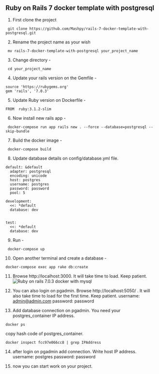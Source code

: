 ## Ruby on Rails 7 docker template with postgresql

1. First clone the project

```
 git clone https://github.com/Mashpy/rails-7-docker-template-with-postgresql.git
```

2. Rename the project name as your wish

```
 mv rails-7-docker-template-with-postgresql your_project_name
```

3. Change directory -

```
 cd your_project_name
```

4. Update your rails version on the Gemfile -

```
source 'https://rubygems.org'
gem 'rails', '7.0.3'
```

5. Update Ruby version on Dockerfile -

```
FROM  ruby:3.1.2-slim
```

6. Now install new rails app -

```
 docker-compose run app rails new . --force --database=postgresql --skip-bundle
```

7. Build the docker image -

```
 docker-compose build
```

8. Update database details on config/database.yml file.

```
default: &default
  adapter: postgresql
  encoding: unicode
  host: postgres
  username: postgres
  password: password
  pool: 5

development:
  <<: *default
  database: dev


test:
  <<: *default
  database: dev
```

9. Run -

```
 docker-compose up
```
10. Open another terminal and create a database -
```
docker-compose exec app rake db:create
```
11. Browse http://localhost:3000. It will take time to load. Keep patient.
    ![Ruby on rails 7.0.3 docker with mysql](https://i.ibb.co/Z19FNSJ/Screenshot-2022-07-30-at-9-11-24-PM.png)

12. You can also login on pgadmin. Browse http://localhost:5050/ . It will also take time to load for the first time. Keep patient.
username: admin@admin.com
password: password

13. Add database connection on pgadmin. You need your postgres_container IP address.

```
docker ps
```
copy hash code of postgres_container. 

```
docker inspect fcc97e066cc8 | grep IPAddress
```

14. after login on pgadmin add connection. Write host IP address.
username: postgres
password: password

15. now you can start work on your project.
